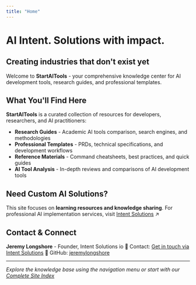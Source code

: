 ```yaml
---
title: "Home"
---
```


# AI Intent. Solutions with impact.
## Creating industries that don't exist yet

Welcome to **StartAITools** - your comprehensive knowledge center for AI development tools, research guides, and professional templates.

## What You'll Find Here

**StartAITools** is a curated collection of resources for developers, researchers, and AI practitioners:

- **Research Guides** - Academic AI tools comparison, search engines, and methodologies
- **Professional Templates** - PRDs, technical specifications, and development workflows
- **Reference Materials** - Command cheatsheets, best practices, and quick guides
- **AI Tool Analysis** - In-depth reviews and comparisons of AI development tools

## Need Custom AI Solutions?

This site focuses on **learning resources and knowledge sharing**. For professional AI implementation services, visit [Intent Solutions](https://intentsolutions.io/) ↗

## Contact & Connect

**Jeremy Longshore** - Founder, Intent Solutions io
📧 Contact: [Get in touch via Intent Solutions](https://intentsolutions.io/)
🔗 GitHub: [jeremylongshore](https://github.com/jeremylongshore)

---

*Explore the knowledge base using the navigation menu or start with our [Complete Site Index](/docs/index/)*

<!-- Cache refresh: 2025-09-17 --><!-- Test deployment Tue Sep 23 22:44:11 CDT 2025 -->
